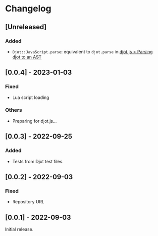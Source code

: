 # Changelog

## [Unreleased]

### Added

* `Djot::JavaScript.parse`: equivalent to `djot.parse` in [djot.js > Parsing djot to an AST](https://github.com/jgm/djot.js#parsing-djot-to-an-ast)

## [0.0.4] - 2023-01-03

### Fixed

* Lua script loading

### Others

* Preparing for djot.js...

## [0.0.3] - 2022-09-25

### Added

* Tests from Djot test files

## [0.0.2] - 2022-09-03

### Fixed

* Repository URL

## [0.0.1] - 2022-09-03

Initial release.
